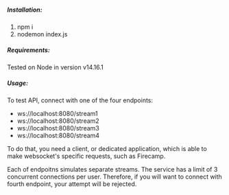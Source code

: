 ##### Installation:

1. npm i
2. nodemon index.js

##### Requirements:

Tested on Node in version v14.16.1

##### Usage:

To test API, connect with one of the four endpoints:

- ws://localhost:8080/stream1
- ws://localhost:8080/stream2
- ws://localhost:8080/stream3
- ws://localhost:8080/stream4

To do that, you need a client, or dedicated application, which is able to make websocket's specific requests, such as Firecamp.

Each of endpoitns simulates separate streams. The service has a limit of 3 concurrent connections per user. Therefore, if you will want to connect with fourth endpoint, your attempt will be rejected.
